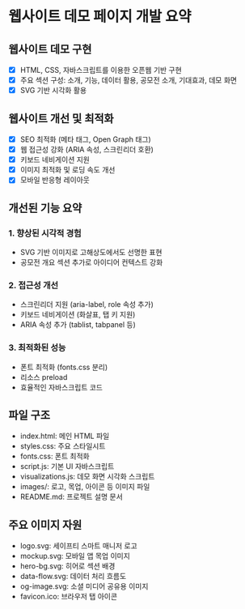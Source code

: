 # 웹사이트 데모 페이지 개발 요약

## 웹사이트 데모 구현
- [x] HTML, CSS, 자바스크립트를 이용한 오픈웹 기반 구현
- [x] 주요 섹션 구성: 소개, 기능, 데이터 활용, 공모전 소개, 기대효과, 데모 화면
- [x] SVG 기반 시각화 활용

## 웹사이트 개선 및 최적화
- [x] SEO 최적화 (메타 태그, Open Graph 태그)
- [x] 웹 접근성 강화 (ARIA 속성, 스크린리더 호환)
- [x] 키보드 네비게이션 지원
- [x] 이미지 최적화 및 로딩 속도 개선
- [x] 모바일 반응형 레이아웃

## 개선된 기능 요약

### 1. 향상된 시각적 경험
- SVG 기반 이미지로 고해상도에서도 선명한 표현
- 공모전 개요 섹션 추가로 아이디어 컨텍스트 강화

### 2. 접근성 개선
- 스크린리더 지원 (aria-label, role 속성 추가)
- 키보드 네비게이션 (화살표, 탭 키 지원)
- ARIA 속성 추가 (tablist, tabpanel 등)

### 3. 최적화된 성능
- 폰트 최적화 (fonts.css 분리)
- 리소스 preload
- 효율적인 자바스크립트 코드

## 파일 구조
- index.html: 메인 HTML 파일
- styles.css: 주요 스타일시트
- fonts.css: 폰트 최적화
- script.js: 기본 UI 자바스크립트
- visualizations.js: 데모 화면 시각화 스크립트
- images/: 로고, 목업, 아이콘 등 이미지 파일
- README.md: 프로젝트 설명 문서

## 주요 이미지 자원
- logo.svg: 세이프티 스마트 매니저 로고
- mockup.svg: 모바일 앱 목업 이미지
- hero-bg.svg: 히어로 섹션 배경
- data-flow.svg: 데이터 처리 흐름도
- og-image.svg: 소셜 미디어 공유용 이미지
- favicon.ico: 브라우저 탭 아이콘